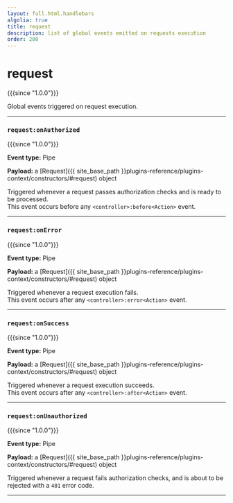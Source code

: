 ```yaml
---
layout: full.html.handlebars
algolia: true
title: request
description: list of global events emitted on requests execution 
order: 200
---
```


# request

{{{since "1.0.0"}}}

Global events triggered on request execution.

---

### `request:onAuthorized`

{{{since "1.0.0"}}}

**Event type:** Pipe

**Payload:** a [Request]({{ site_base_path }}plugins-reference/plugins-context/constructors/#request) object

Triggered whenever a request passes authorization checks and is ready to be processed.  
This event occurs before any `<controller>:before<Action>` event.

---

### `request:onError`

{{{since "1.0.0"}}}

**Event type:** Pipe

**Payload:** a [Request]({{ site_base_path }}plugins-reference/plugins-context/constructors/#request) object

Triggered whenever a request execution fails.  
This event occurs after any `<controller>:error<Action>` event.

---

### `request:onSuccess`

{{{since "1.0.0"}}}

**Event type:** Pipe

**Payload:** a [Request]({{ site_base_path }}plugins-reference/plugins-context/constructors/#request) object

Triggered whenever a request execution succeeds.  
This event occurs after any `<controller>:after<Action>` event.

---

### `request:onUnauthorized`

{{{since "1.0.0"}}}

**Event type:** Pipe

**Payload:** a [Request]({{ site_base_path }}plugins-reference/plugins-context/constructors/#request) object

Triggered whenever a request fails authorization checks, and is about to be rejected with a `401` error code.

---
